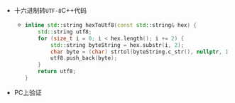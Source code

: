 * 十六进制转`UTF-8`C++代码

  * ~~~C++
    inline std::string hexToUtf8(const std::string& hex) {
        std::string utf8;
        for (size_t i = 0; i < hex.length(); i += 2) {
            std::string byteString = hex.substr(i, 2);
            char byte = (char) strtol(byteString.c_str(), nullptr, 16);
            utf8.push_back(byte);
        }
        return utf8;
    }
    ~~~

* PC上验证